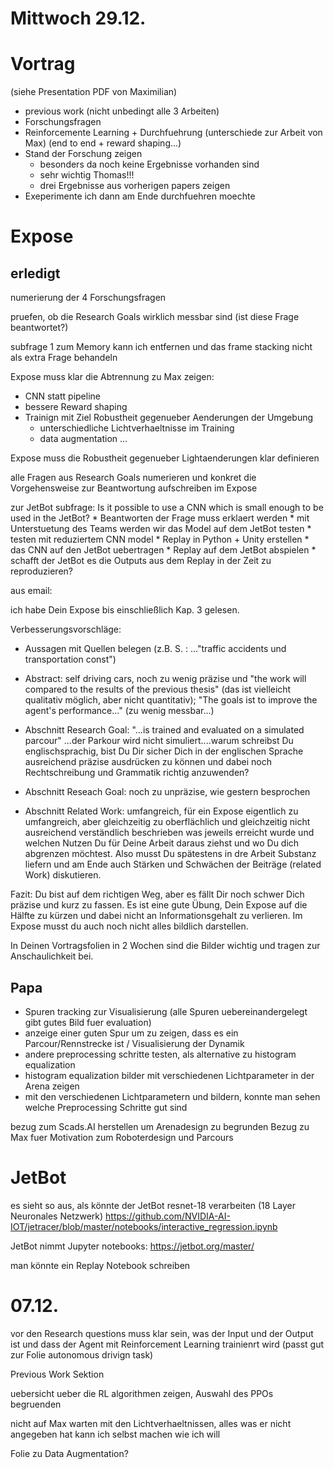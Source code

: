 # Mittwoch 29.12.


# Vortrag 

(siehe Presentation PDF von Maximilian)

* previous work (nicht unbedingt alle 3 Arbeiten)
* Forschungsfragen
* Reinforcemente Learning + Durchfuehrung (unterschiede zur Arbeit von Max) (end to end + reward shaping...)
* Stand der Forschung zeigen
    * besonders da noch keine Ergebnisse vorhanden sind
    * sehr wichtig Thomas!!!
    * drei Ergebnisse aus vorherigen papers zeigen
* Exeperimente ich dann am Ende durchfuehren moechte


# Expose

## erledigt
numerierung der 4 Forschungsfragen

pruefen, ob die Research Goals wirklich messbar sind
(ist diese Frage beantwortet?)

subfrage 1 zum Memory kann ich entfernen und das frame stacking nicht als extra Frage behandeln


Expose muss klar die Abtrennung zu Max zeigen:
* CNN statt pipeline
* bessere Reward shaping
* Trainign mit Ziel Robustheit gegenueber Aenderungen der Umgebung
    * unterschiedliche Lichtverhaeltnisse im Training
    * data augmentation ...

Expose muss die Robustheit gegenueber Lightaenderungen klar definieren

alle Fragen aus Research Goals numerieren und konkret die Vorgehensweise zur Beantwortung aufschreiben im Expose

zur JetBot subfrage:
Is it possible to use a CNN which is small enough to be used in the JetBot?
    * Beantworten der Frage muss erklaert werden
    * mit Unterstuetung des Teams werden wir das Model auf dem JetBot testen
    * testen mit reduziertem CNN model
    * Replay in Python + Unity erstellen
        * das CNN auf den JetBot uebertragen
        * Replay auf dem JetBot abspielen
        * schafft der JetBot es die Outputs aus dem Replay in der Zeit zu reproduzieren?



aus email:

ich habe Dein Expose bis einschließlich Kap. 3 gelesen.

Verbesserungsvorschläge:

+ Aussagen mit Quellen belegen (z.B. S. : ..."traffic accidents und
transportation const")

+ Abstract: self driving cars, noch zu wenig präzise und "the work will
compared to the results of the previous thesis" (das ist vielleicht
qualitativ möglich, aber nicht quantitativ);  "The goals ist to improve
the agent's performance..." (zu wenig messbar...)

+ Abschnitt Research Goal: "...is trained and evaluated on a simulated
parcour"  ...der Parkour wird nicht simuliert....warum schreibst Du
englischsprachig, bist Du Dir sicher Dich in der englischen Sprache
ausreichend präzise ausdrücken zu können und dabei noch Rechtschreibung
und Grammatik richtig anzuwenden?

+ Abschnitt Reseach Goal: noch zu unpräzise, wie gestern besprochen

+ Abschnitt Related Work: umfangreich, für ein Expose eigentlich zu
umfangreich, aber gleichzeitig zu oberflächlich und gleichzeitig nicht
ausreichend verständlich beschrieben was jeweils erreicht wurde und
welchen Nutzen Du für Deine Arbeit daraus ziehst und wo Du dich
abgrenzen möchtest. Also musst Du spätestens in dre Arbeit Substanz
liefern und am Ende auch Stärken und Schwächen der Beiträge (related
Work) diskutieren.


Fazit: Du bist auf dem richtigen Weg, aber es fällt Dir noch schwer Dich
präzise und kurz zu fassen. Es ist eine gute Übung, Dein Expose auf die
Hälfte zu kürzen und dabei nicht an Informationsgehalt zu verlieren. Im
Expose musst du auch noch nicht alles bildlich darstellen.

In Deinen  Vortragsfolien in 2 Wochen sind die Bilder wichtig und tragen
zur Anschaulichkeit bei.




## Papa

- Spuren tracking zur Visualisierung (alle Spuren uebereinandergelegt gibt gutes Bild fuer evaluation)
- anzeige einer guten Spur um zu zeigen, dass es ein Parcour/Rennstrecke ist / Visualisierung der Dynamik
- andere preprocessing schritte testen, als alternative zu histogram equalization
- histogram equalization bilder mit verschiedenen Lichtparameter in der Arena zeigen
- mit den verschiedenen Lichtparametern und bildern, konnte man sehen welche Preprocessing Schritte gut sind

bezug zum Scads.AI herstellen um Arenadesign zu begrunden
Bezug zu Max fuer Motivation zum Roboterdesign und Parcours



# JetBot

es sieht so aus, als könnte der JetBot resnet-18 verarbeiten (18 Layer Neuronales Netzwerk)
https://github.com/NVIDIA-AI-IOT/jetracer/blob/master/notebooks/interactive_regression.ipynb

JetBot nimmt Jupyter notebooks:
https://jetbot.org/master/

man könnte ein Replay Notebook schreiben


# 07.12.

vor den Research questions muss klar sein, was der Input und der Output ist und dass der Agent mit Reinforcement Learning trainienrt wird
(passt gut zur Folie autonomous drivign task)


Previous Work Sektion

uebersicht ueber die RL algorithmen zeigen, Auswahl des PPOs begruenden

nicht auf Max warten mit den Lichtverhaeltnissen, alles was er nicht angegeben hat kann ich selbst machen wie ich will

Folie zu Data Augmentation?